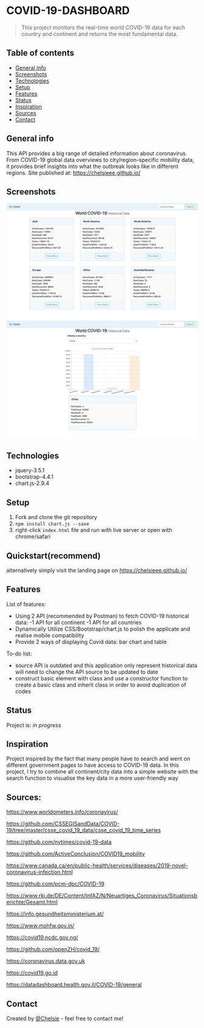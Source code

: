 # COVID-19-DASHBOARD
> This project monitors the real-time world COVID-19 data for each country and continent and returns the most fundamental data.

## Table of contents
* [General info](#general-info)
* [Screenshots](#screenshots)
* [Technologies](#technologies)
* [Setup](#setup)
* [Features](#features)
* [Status](#status)
* [Inspiration](#inspiration)
* [Sources](#sources)
* [Contact](#contact)

## General info
This API provides a big range of detailed information about coronavirus. From COVID-19 global data overviews to city/region-specific mobility data, it provides brief insights into what the outbreak looks like in different regions.
Site published at: https://chelsieee.github.io/

## Screenshots
![Example screenshot](/image.js/landingPage.png)
![Example screenshot](/image.js/countryData.png)

## Technologies
* jquery-3.5.1
* bootstrap-4.4.1
* chart.js-2.9.4

## Setup
1. Fork and clone the git repository
2. `npm install chart.js --save`
3. right-click `index.html` file and run with live server or open with chrome/safari 
## Quickstart(recommend)
alternatively simply visit the landing page on https://chelsieee.github.io/


## Features
List of features:
* Using 2 API (recommended by Postman) to fetch COVID-19 historical data:
-1 API for all continent
-1 API for all countries
* Dynamically Utilize CSS/Bootstrap/chart.js to polish the applicate and realise mobile compatibility
* Provide 2 ways of displaying Covid data: bar chart and table

To-do list:
* source API is outdated and this application only represent historical data will need to change the API source to be updated to date
* construct basic element with class and use a constructor function to create a basic class and inherit class in order to avoid duplication of codes

## Status
Project is: _in progress_

## Inspiration
Project inspired by the fact that many people have to search and went on different government pages to have access to COVID-19 data. In this project, I try to combine all continent/city data into a simple website with the search function to visualise the key data in a more user-friendly way

## Sources:
https://www.worldometers.info/coronavirus/

https://github.com/CSSEGISandData/COVID-19/tree/master/csse_covid_19_data/csse_covid_19_time_series

https://github.com/nytimes/covid-19-data

https://github.com/ActiveConclusion/COVID19_mobility

https://www.canada.ca/en/public-health/services/diseases/2019-novel-coronavirus-infection.html

https://github.com/pcm-dpc/COVID-19

https://www.rki.de/DE/Content/InfAZ/N/Neuartiges_Coronavirus/Situationsberichte/Gesamt.html

https://info.gesundheitsministerium.at/

https://www.mohfw.gov.in/

https://covid19.ncdc.gov.ng/

https://github.com/openZH/covid_19/

https://coronavirus.data.gov.uk

https://covid19.go.id

https://datadashboard.health.gov.il/COVID-19/general



## Contact
Created by [@Chelsie](https://www.linkedin.com/in/chelsie-fu/) - feel free to contact me!

